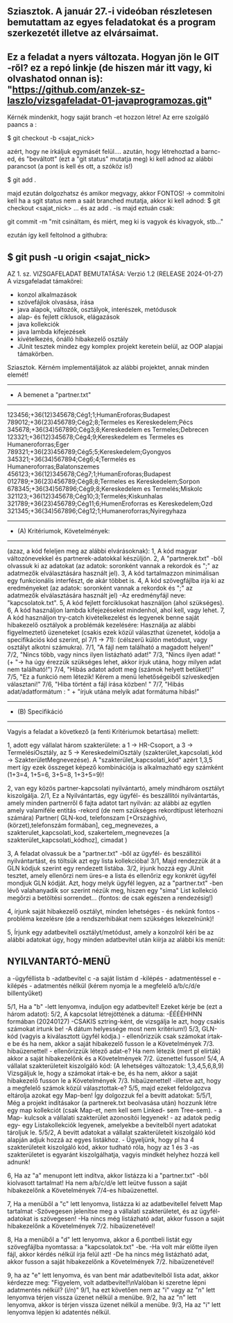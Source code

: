 Sziasztok.
A január 27.-i videóban részletesen bemutattam az egyes feladatokat és a program szerkezetét illetve az elvársaimat.
-------------------------------------------------------------------------------------------------------------------
Ez a feladat a nyers változata.
Hogyan jön le GIT -ről? 
ez a  repó linkje (de hiszen már itt vagy, ki olvashatod onnan is): 
"https://github.com/anzek-sz-laszlo/vizsgafeladat-01-javaprogramozas.git"
---------------------------------------------------------------------------------------------------------------
Kérnék mindenkit, hogy saját branch -et hozzon létre!
Az erre szolgáló paancs a :

$ git checkout -b <sajat_nick>

azért, hogy ne írkáljuk egymásét felül....
azután, hogy létrehoztad a barnc-ed, és "beváltott" (ezt a "git status" mutatja meg) ki kell adnod az alábbi parancsot (a pont is kell és ott, a szóköz is!)

$ git add .

majd ezután dolgozhatsz és amikor megvagy, akkor 
FONTOS! -> commitolni kell
ha a sgit status nem a saát branched mutatja, akkor ki kell adnod:
    $ git checkout <sajat_nick>
    ... és az add . -is majd eztuán csak:
    
git commit -m "mit csináltam, és miért, meg ki is vagyok és kivagyok, stb..."

ezután így kell feltolnod a githubra:

$ git push -u origin <sajat_nick>
-----------------------------------------------------------------------------------------------------
AZ 1. sz. VIZSGAFELADAT BEMUTATÁSA:
Verzió 1.2 (RELEASE 2024-01-27)
A vizsgafeladat támakörei:
- konzol alkalmazások
- szövefájlok olvasása, írása
- java alapok, változók, osztályok, interészek, metódusok
- alap- és fejlett ciklusok, elágazások
- java kollekciók
- java lambda kifejezések
- kivételkezés, önálló hibakezelő osztály
- JUnit tesztek
mindez egy komplex projekt keretein belül, az OOP alapjai támakörben.

Sziasztok.
Kérném implementáljátok az alábbi projektet, annak minden elemét!
*******************************
* A bemenet a "partner.txt"
*******************************
123456;+36(12)345678;Cég1;1;HumanEroforas;Budapest
789012;+36(23)456789;Cég2;8;Termeles es Kereskedelem;Pécs
345678;+36(34)567890;Cég3;8;Kereskedelem es Termeles;Debrecen
123321;+36(12)345678;Cég4;9;Kereskedelem es Termeles es Humaneroforras;Eger
789321;+36(23)456789;Cég5;5;Kereskedelem;Gyongyos
345321;+36(34)567894;Cég6;4;Termelés es Humaneroforras;Balatonszemes
456123;+36(12)345678;Cég7;1;HumanEroforas;Budapest
012789;+36(23)456789;Cég8;8;Termeles es Kereskedelem;Sorpon
678345;+36(34)567896;Cég9;8;Kereskedelem es Termelés;Miskolc
321123;+36(12)345678;Cég10;3;Termelés;Kiskunhalas
321789;+36(23)456789;Cég11;6;HumenEroforras es Kereskedelem;Ozd
321345;+36(34)567896;Cég12;1;Humaneroforras;Nyiregyhaza

*********************************
* (A) Kritériumok, Követelmények:
*********************************
(azaz, a kód feleljen meg az alábbi elvárásoknak):
1, A kód magyar változónevekkel és partnerek-adatokkal készüljön.
2, A "partnerek.txt" -ből olvassuk ki az adatokat (az adatok: soronként vannak a rekordok és ";" az adatmezők elválasztására használt jel).
3, A kód tartalmazzon minimálisan egy funkcionális interfészt, de akár többet is.
4, A kód szövegfájlba írja ki az eredményeket  (az adatok: soronként vannak a rekordok és ";" az adatmezők elválasztására használt jel) 
-Az eredményfájl neve: "kapcsolatok.txt".
5, A kód fejlett forciklusokat használjon (ahol szükséges).
6, A kód használjon lambda kifejezéseket mindenhol, ahol kell, vagy lehet.
7, A kód használjon try-catch kivételkezelést és legyenek benne saját hibakezelő osztályok a problémák kezelésére: 
Használja az alábbi figyelmeztető üzeneteket (csakis ezek közül választhat üzenetet, kódolja a specifikációs kód szerint, pl 7/1 -> 71):
(célszerű külön metódust, vagy osztályt alkotni számukra).
7/1, "A fájl nem található a magadott helyen!"
7/2, "Nincs több, vagy nincs ilyen listázható adat!"
7/3, "Nincs ilyen adat! " (+ "-> ha úgy érezzük szükséges lehet, akkor írjuk utána, hogy milyen adat nem található!")
7/4, "Hibás adatot adott meg (számok helyett betűket)!"
7/5, "Ez a funkció nem létezik! Kérem a menü lehetőségeiből szíveskedjen választani!"
7/6, "Hiba történt a fájl írása közben! " 
7/7, "Hibás adat/adatformátum : " + "írjuk utána melyik adat formátuma hibás!"	 	 

******************
* (B) Specifikáció
******************
Vagyis a feladat a következő (a fenti Kritériumok betartása) mellett:

1, adott egy vállalat három szakterülete: 
	a 1 -> HR-Csoport, a 3 -> TermelésiOsztály,  az 5 -> KereskedelmiOsztály (szakterület_kapcsolati_kód -> SzakterületMegnevezése).
	A "szakterület_kapcsolati_kód" azért 1,3,5 mert így ezek összeget képező kombinációja is alkalmazható egy számként (1+3=4, 1+5=6, 3+5=8, 1+3+5=9)!

2, van egy közös partner-kapcsolati nyilvántartó, amely mindhárom osztályt kiszolgálja.
2/1, Ez a Nyilvántartás, egy ügyfél- és beszállítói nyilvántartás, amely minden partnerről 6 fajta adatot tart nyilván: 
	 az alábbi az egytlen amely valamiféle entitás -rekord (de nem szükséges rekordtípust léterhozni számára)
		Partner(
				GLN-kod, 
				telefonszam [+Országhívó,(körzet),telefonszám formában], 
				ceg_megnevezes, 
				a szakterulet_kapcsolati_kod,
				szakertelem_megnevezes [a szakterület_kapcsolati_kódhoz], 
				cimadat 
			   )
				
3, A feladat olvassuk be a "partner.txt" -ből az ügyfél- és beszállítói nyilvántartást, és töltsük azt egy lista kollekcióba!
3/1, Majd rendezzük át a GLN kódjuk szerint egy rendezett listába.
3/2, írjunk hozzá egy JUnit tesztet, amely ellenőrzi nem üres-e a lista és ellenőriz egy konkrét ügyfél mondjuk GLN kódját.
	 Azt, hogy melyk ügyfél legyen, az a "partner.txt" -ben lévő valahanyadik sor szerint nézük meg, 
	 hiszen egy "sima" List<T> kollekció megőrzi a betöltési sorrendet... 
	 (fontos: de csak egészen a rendezésig!)
	
4, írjunk saját hibakezelő osztályt, minden lehetséges - és nekünk fontos - probléma kezelésre 
	(de a rendszerhibákat nem szükséges lekezelnünk)! 
	
5, Írjunk egy adatbeviteli osztályt/metódust, amely a konzolról kéri be az alábbi adatokat úgy, 
	hogy minden adatbevitel után kiírja az alábbi kis menüt:

NYILVANTARTÓ-MENÜ
-------------------
a -ügyféllista
b -adatbevitel
c -a saját listám 
d -kilépés - adatmentéssel
e -kilépés - adatmentés nélkül
(kérem nyomja le a megfelelő a/b/c/d/e billentyűket)
 	
5/1, Ha a "b" -lett lenyomva, induljon egy adatbevitel!
	Ezeket kérje be (ezt a három adatot):
5/2, A kapcsolat létrejöttének a dátuma: 
	-ÉÉÉÉHHNN formában (20240127)
	-CSAKIS sztring-ként, de vizsgálja le azt, hogy csakis számokat írtunk be! 
	-A dátum helyessége most nem kritérium!)
5/3, GLN-kód (vagyis a kiválasztott ügyfél kódja.)
	- ellenőrizzük csak számokat írtak-e be és ha nem, akkor a saját hibakezelő fusson le a Követelmények 7/3. hibaüzenettel!
	- ellenőrizzük létező adat-e? 
	Ha nem létezik (mert pl elírták) akkor a saját hibakezelőnk és a Követelmények 7/2. üzenettel fusson!
5/4, A vállalat szakterületeit kiszolgáló kód: 
	(A lehetséges változatok: 1,3,4,5,6,8,9) 
	Vizsgáljuk le, hogy a számokat írtak-e be, és ha nem, akkor a saját hibakezelő fusson le a Követelmények 7/3. hibaüzenettel!
	-illetve azt, hogy a megfelelő számok közül választottak-e?
5/5, majd ezeket feldolgozva eltárolja azokat egy Map-ben! 
	Így dolgozzuk fel a bevitt adatokat:
5/5/1, Még a projekt indításakor (a partnerek.txt beolvasása után) hozzunk létre egy map kollekciót (csak Map-et, nem kell sem Linked- sem Tree-sem). 
	- a Map- kulcsok a vállalati szakterület azonosítói legyenek!
	- az adatok pedig egy- egy Listakollekciók legyenek, amelyekbe a bevitelből nyert adatokat tároljuk le.
5/5/2, A bevitt adatokat a vállalat szakterületeit kiszolgáló kód alapján adjuk hozzá az egyes listákhoz. 
	- Ügyeljünk, hogy pl ha 4 szakterületeit kiszolgáló kód, akkor tudható róla, hogy az 1 és 3 -as szakterületet is egyaránt kiszolgálhatja, 
	   vagyis mindkét helyhez hozzá kell adnunk!
	
6, Ha az "a" menupont lett indítva, akkor listázza ki a "partner.txt"  -ből kiolvasott tartalmat!
	Ha nem a/b/c/d/e lett leütve fusson a saját hibakezelőnk a Követelmények 7/4-es hibaüzenettel.   
	
7, Ha a menüből a "c" lett lenyomva, listázza ki az adatbevitellel felvett Map tartalmat 
	-Szövegesen jelenítse meg a vállalati szakterületet, és az ügyfél-adatokat is szövegesen!
	-Ha nincs még listázható adat, akkor fusson a saját hibakezelőnk a Követelmények 7/2. hibaüzenetével!
	
8, Ha a menüből a "d" lett lenyomva, akkor a 6.pontbeli listát egy szövegfájlba nyomtassa: a "kapcsolatok.txt" -be.
	-Ha volt már előtte ilyen fájl, akkor kérdés nélkül írja felül azt!
	-De ha nincs még listázható adat, akkor fusson a saját hibakezelőnk a Követelmények 7/2. hibaüzenetével!
	
9, ha az "e" lett lenyomva, és van bent már adatbevitelből lista adat, akkor kérdezze meg: 
	"Figyelem, volt adatbevitel!\nValóban ki szeretne lépni adatmentés nélkül? (i/n)"
9/1, ha ezt követően nem az "i" vagy az "n" lett lenyomva térjen vissza üzenet nélkül a menübe.
9/2, ha az "n" lett lenyomva, akkor is térjen vissza üzenet nélkül a menübe.
9/3, Ha az "i" lett lenyomva lépjen ki adatentés nélkül.
